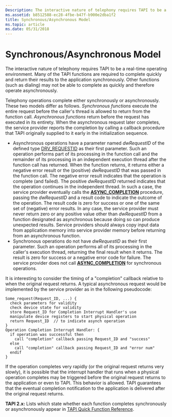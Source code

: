 ```yaml
---
Description: The interactive nature of telephony requires TAPI to be a real-time operating environment.
ms.assetid: b8512588-ec28-4fbe-b47f-b900e2dba1f2
title: Synchronous/Asynchronous Model
ms.topic: article
ms.date: 05/31/2018
---
```


# Synchronous/Asynchronous Model

The interactive nature of telephony requires TAPI to be a real-time operating environment. Many of the TAPI functions are required to complete quickly and return their results to the application synchronously. Other functions (such as dialing) may not be able to complete as quickly and therefore operate asynchronously.

Telephony operations complete either synchronously or asynchronously. These two models differ as follows. *Synchronous functions* execute the entire request before the caller's thread is allowed to return from the function call. *Asynchronous functions* return before the request has executed in its entirety. When the asynchronous request later completes, the service provider reports the completion by calling a callback procedure that TAPI originally supplied to it early in the initialization sequence.

-   Asynchronous operations have a parameter named *dwRequestID* of the defined type [DRV\_REQUESTID](https://msdn.microsoft.com/en-us/library/ms725188(v=VS.85).aspx) as their first parameter. Such an operation performs part of its processing in the function call and the remainder of its processing in an independent execution thread after the function call has returned. When the function returns, it returns either a negative error result or the (positive) *dwRequestID* that was passed in the function call. The negative error result indicates that the operation is complete (and failed). The positive *dwRequestID* returned indicates that the operation continues in the independent thread. In such a case, the service provider eventually calls the [**ASYNC\_COMPLETION**](https://msdn.microsoft.com/en-us/library/ms725180(v=VS.85).aspx) procedure, passing the *dwRequestID* and a result code to indicate the outcome of the operation. The result code is zero for success or one of the same set of (negative) error results. In any case, the service provider must never return zero or any positive value other than *dwRequestID* from a function designated as asynchronous because doing so can produce unexpected results. Service providers should always copy input data from application memory into service provider memory before returning from an asynchronous function.
-   Synchronous operations do not have *dwRequestID* as their first parameter. Such an operation performs all of its processing in the caller's execution thread, returning the final result when it returns. The result is zero for success or a negative error code for failure. The service provider does not call [**ASYNC\_COMPLETION**](https://msdn.microsoft.com/en-us/library/ms725180(v=VS.85).aspx) for synchronous operations.

It is interesting to consider the timing of a "completion" callback relative to when the original request returns. A typical asynchronous request would be implemented by the service provider as in the following pseudocode:

``` syntax
Some_request(Request_ID, ...) {
  check parameters for validity
  check device state for validity
  store Request_ID for Completion Interrupt Handler's use
  manipulate device registers to start physical operation
  return Request_ID  // to indicate asynch operation
}
Operation Completion Interrupt Handler: {
  if operation was successful then
    call "completion" callback passing Request_ID and "success"
  else
    call "completion" callback passing Request_ID and "error num"
  endif
}
```

If the operation completes very rapidly (or the original request returns very slowly), it is possible that the interrupt handler that runs when a physical operation completes may be triggered before the original request returns to the application or even to TAPI. This behavior is allowed. TAPI guarantees that the eventual completion notification to the application is delivered after the original request returns.

**TAPI 2.x:** Lists which state whether each function completes synchronously or asynchronously appear in [TAPI Quick Function Reference](https://msdn.microsoft.com/en-us/library/ms737239(v=VS.85).aspx).

 

 



